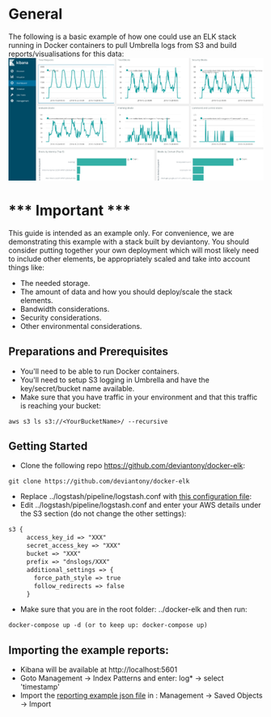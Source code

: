 # General

The following is a basic example of how one could use an ELK stack running in Docker containers to pull Umbrella logs from S3 and build reports/visualisations for this data:
![Example](https://github.com/CiscoDevNet/cloud-security/blob/master/Umbrella/Reporting/ELK%20Example/umbrellaELK.png)

# *** Important ***

This guide is intended as an example only. For convenience, we are demonstrating this example with a stack built by deviantony. You should consider putting together your own deployment which will most likely need to include other elements, be appropriately scaled and take into account things like:
* The needed storage.
* The amount of data and how you should deploy/scale the stack elements.
* Bandwidth considerations.
* Security considerations.
* Other environmental considerations.

## Preparations and Prerequisites

* You'll need to be able to run Docker containers.
* You'll need to setup S3 logging in Umbrella and have the key/secret/bucket name available.
* Make sure that you have traffic in your environment and that this traffic is reaching your bucket:

```
aws s3 ls s3://<YourBucketName>/ --recursive
```

## Getting Started

* Clone the following repo https://github.com/deviantony/docker-elk: 

```
git clone https://github.com/deviantony/docker-elk
```
* Replace ../logstash/pipeline/logstash.conf with [this configuration file](https://github.com/CiscoDevNet/cloud-security/blob/master/Umbrella/Reporting/ELK%20Example/logstash.conf):
* Edit ../logstash/pipeline/logstash.conf and enter your AWS details under the S3 section (do not change the other settings):

```
s3 {
     access_key_id => "XXX"
     secret_access_key => "XXX"
     bucket => "XXX"
     prefix => "dnslogs/XXX"
     additional_settings => {
       force_path_style => true
       follow_redirects => false
     }
```
* Make sure that you are in the root folder: ../docker-elk and then run:
```
docker-compose up -d (or to keep up: docker-compose up)
```

## Importing the example reports:
* Kibana will be available at http://localhost:5601
* Goto Management -> Index Patterns and enter: log* -> select 'timestamp'
* Import the [reporting example json file](https://github.com/CiscoDevNet/cloud-security/blob/master/Umbrella/Reporting/VisConfig.json) in : Management -> Saved Objects -> Import
